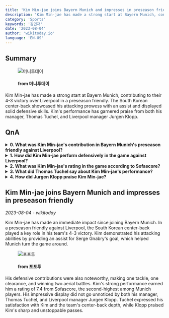 ```yaml
---
title: 'Kim Min-jae joins Bayern Munich and impresses in preseason friendly'
description: 'Kim Min-jae has made a strong start at Bayern Munich, contributing to their 4-3 victory over Liverpool in a preseason friendly. The South Korean center-back showcased his attacking prowess with an assist and displayed solid defensive skills. Kim''s performance has garnered praise from both his manager, Thomas Tuchel, and Liverpool manager Jurgen Klopp.'
category: 'Sports'
keywords: '김민재'
date: '2023-08-04'
author: 'wikitoday.io'
language: 'EN-US'
---
```


## Summary



<figure>
    <img src="https://thumb.mt.co.kr/21/2023/08/2023080323275287102_1.jpg" alt="머니투데이" />
    <figcaption>
        <h4> from 머니투데이</h4>
    </figcaption>
</figure>


Kim Min-jae has made a strong start at Bayern Munich, contributing to their 4-3 victory over Liverpool in a preseason friendly. The South Korean center-back showcased his attacking prowess with an assist and displayed solid defensive skills. Kim's performance has garnered praise from both his manager, Thomas Tuchel, and Liverpool manager Jurgen Klopp.


## QnA

    
<details>
        <summary><b>0. What was Kim Min-jae's contribution in Bayern Munich's preseason friendly against Liverpool?</b></summary>
        Kim Min-jae provided an assist for Serge Gnabry's goal, helping Bayern Munich come from behind to win the game.
    </details>
    
<details>
        <summary><b>1. How did Kim Min-jae perform defensively in the game against Liverpool?</b></summary>
        Kim Min-jae made one tackle, one clearance, and won two aerial battles, showcasing his defensive skills.
    </details>
    
<details>
        <summary><b>2. What was Kim Min-jae's rating in the game according to Sofascore?</b></summary>
        Kim Min-jae received a rating of 7.4 from Sofascore, the second-highest among Bayern Munich players.
    </details>
    
<details>
        <summary><b>3. What did Thomas Tuchel say about Kim Min-jae's performance?</b></summary>
        Thomas Tuchel expressed his satisfaction with Kim Min-jae's performance and the team's center-back depth.
    </details>
    
<details>
        <summary><b>4. How did Jurgen Klopp praise Kim Min-jae?</b></summary>
        Jurgen Klopp described Kim Min-jae's passes as sharp and unstoppable.
    </details>
    


## Kim Min-jae joins Bayern Munich and impresses in preseason friendly

_2023-08-04 - wikitoday_

Kim Min-jae has made an immediate impact since joining Bayern Munich. In a preseason friendly against Liverpool, the South Korean center-back played a key role in his team's 4-3 victory. Kim demonstrated his attacking abilities by providing an assist for Serge Gnabry's goal, which helped Munich turn the game around.


<figure>
    <img src="https://cdn.fourfourtwo.co.kr/news/thumbnail/202308/38643_87925_4136_v150.jpg" alt="포포투" />
    <figcaption>
        <h4> from 포포투</h4>
    </figcaption>
</figure>


His defensive contributions were also noteworthy, making one tackle, one clearance, and winning two aerial battles. Kim's strong performance earned him a rating of 7.4 from Sofascore, the second-highest among Munich players. His impressive display did not go unnoticed by both his manager, Thomas Tuchel, and Liverpool manager Jurgen Klopp. Tuchel expressed his satisfaction with Kim and the team's center-back depth, while Klopp praised Kim's sharp and unstoppable passes.
